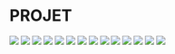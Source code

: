 <h1> PROJET</h1>
<img src="captures/img.png">
<img src="captures/img_1.png">
<img src="captures/img_2.png">
<img src="captures/img_3.png">
<img src="captures/img_4.png">
<img src="captures/img_5.png">
<img src="captures/img_6.png">
<img src="captures/img_7.png">
<img src="captures/img_8.png">
<img src="captures/img_9.png">
<img src="captures/img_10.png">
<img src="captures/img_11.png">
<img src="captures/img_12.png">
<img src="captures/img_13.png">
